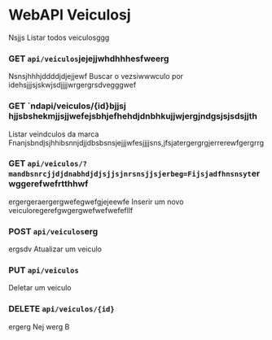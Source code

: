 # WebAPI Veiculosj
 Nsjjs
Listar todos veiculosggg
### GET `api/veiculos`jejejjwhdhhhesfweerg
Nsnsjhhhjddddjdjejjewf
Buscar o vezsiwwwculo por idehsjjjsjskwjsdjjjjwrgergrsdvegggwef
### GET `ndapi/veiculos/{id}bjjsj hjjsbshekmjjsjjwefejsbhjefhehdjdnbhkujjwjergjndgsjsjsdsjjth
Listar veindculos da marca Fnanjsbndjsjhhibsnnjdjjdbsbsnsjejjjwfesjjjjsns,jfsjatergergrgjerrerewfgergrrg
### GET `api/veiculos/?mandbsnrcjjdjdnabhdjdjsjjsjnrsnsjjsjerbeg=Fijsjadfhnsnsyt`erwggerefwefrtthhwf
ergergeraergergwefegwefgjejeewfe
Inserir um novo veiculoregerefgwgergwefwefwefefllf
### POST `api/veiculos`erg
ergsdv
Atualizar um veiculo
### PUT `api/veiculos`

Deletar um veiculo
### DELETE `api/veiculos/{id}`
ergerg
Nej
werg
B
